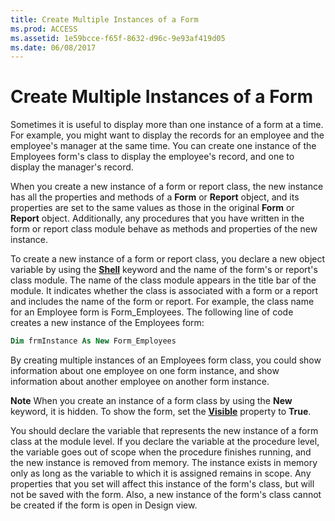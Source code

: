 ```yaml
---
title: Create Multiple Instances of a Form
ms.prod: ACCESS
ms.assetid: 1e59bcce-f65f-8632-d96c-9e93af419d05
ms.date: 06/08/2017
---
```



# Create Multiple Instances of a Form

Sometimes it is useful to display more than one instance of a form at a time. For example, you might want to display the records for an employee and the employee's manager at the same time. You can create one instance of the Employees form's class to display the employee's record, and one to display the manager's record.

When you create a new instance of a form or report class, the new instance has all the properties and methods of a  **Form** or **Report** object, and its properties are set to the same values as those in the original **Form** or **Report** object. Additionally, any procedures that you have written in the form or report class module behave as methods and properties of the new instance.

To create a new instance of a form or report class, you declare a new object variable by using the  **[Shell](http://msdn.microsoft.com/library/033bffb0-540f-2c17-2aed-d25d10bedd8c%28Office.15%29.aspx)** keyword and the name of the form's or report's class module. The name of the class module appears in the title bar of the module. It indicates whether the class is associated with a form or a report and includes the name of the form or report. For example, the class name for an Employee form is Form_Employees. The following line of code creates a new instance of the Employees form:




```vb
Dim frmInstance As New Form_Employees 

```

By creating multiple instances of an Employees form class, you could show information about one employee on one form instance, and show information about another employee on another form instance. 

 **Note**  When you create an instance of a form class by using the  **New** keyword, it is hidden. To show the form, set the **[Visible](form-visible-property-access.md)** property to **True**.

You should declare the variable that represents the new instance of a form class at the module level. If you declare the variable at the procedure level, the variable goes out of scope when the procedure finishes running, and the new instance is removed from memory. The instance exists in memory only as long as the variable to which it is assigned remains in scope.
Any properties that you set will affect this instance of the form's class, but will not be saved with the form. Also, a new instance of the form's class cannot be created if the form is open in Design view.

